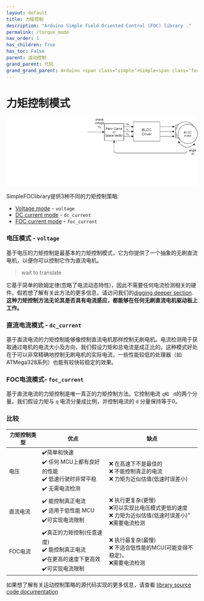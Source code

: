 ```yaml
---
layout: default
title: 力矩控制
description: "Arduino Simple Field Oriented Control (FOC) library ."
permalink: /torque_mode
nav_order: 1
has_children: True
has_toc: False
parent: 运动控制
grand_parent: 代码
grand_grand_parent: Arduino <span class="simple">Simple<span class="foc">FOC</span>library</span>
---
```


# 力矩控制模式

<img src="extras/Images/torque_modes.gif">

<span class="simple">Simple<span class="foc">FOC</span>library</span>提供3种不同的力矩控制策略:

- [Voltage mode](voltage_torque_mode) - `voltage`
- [DC current mode](dc_current_torque_mode) - `dc_current`
- [FOC current mode](foc_current_torque_mode) - `foc_current`

### 电压模式 - `voltage`
基于电压的力矩控制是最基本的力矩控制模式，它为你提供了一个抽象的无刷直流电机，以便你可以控制它作为直流电机。

> wait to translate

它基于简单的欧姆定律(忽略了电流动态特性)，因此不需要任何电流检测相关的硬件。假若想了解有关此方法的更多信息，请访问我们的[digging deeper section](voltage_torque_control). **这种力矩控制方法无论其是否具有电流感应，都能够在任何无刷直流电机驱动板上工作。**

### 直流电流模式 - `dc_current`
基于直流电流的力矩控制能够像控制直流电机那样控制无刷电机。电流检测用于获取通过电机的电流大小及方向，我们假设力矩和总电流是成正比的。这种模式好处在于可以非常精确地控制无刷电机的实际电流，一些性能较低的处理器（如ATMega328系列）也能有较快较稳定的效果。

### FOC电流模式- `foc_current`
基于直流电流的力矩控制是唯一真正的力矩控制方法。它控制电流 `q和 ` `d`的两个分量。我们假设力矩与 `q` 电流分量成比例，并控制电流的 `d` 分量保持等于0。

### 比较

力矩控制类型 | 优点 | 缺点 
----- | ----- | ------
电压  | ✔️简单和快速 <br>✔️ 任何 MCU上都有良好的性能 <br>✔️ 低速行驶时非常平稳<br>✔️ 无需电流检测 | ❌ 在高速下不是最佳的 <br>❌ 不能控制真正的电流 <br>❌ 力矩为近似估值(低速时误差小) 
直流电流  | ✔️ 能控制真正电流 <br>✔️ 适用于低性能 MCU<br>✔️可实现电流限制 | ❌ 执行更复杂(更慢)<br>❌可以实现比电压模式更低的速度 <br>❌ 力矩为近似估值(低速时误差小)” <br>❌需要电流检测 
FOC电流  | ✔️真正的力矩控制(任意速度) <br>✔️ 能控制真正电流 <br>✔️在更高的速度下更高效<br>✔️可实现电流限制 | ❌ 执行最复杂(最慢) <br>❌ 不适合低性能的MCU(可能变得不稳定)。 <br>❌需要电流检测 

如果想了解有关运动控制策略的源代码实现的更多信息，请查看 [library source code documentation](motion_control_implementation)